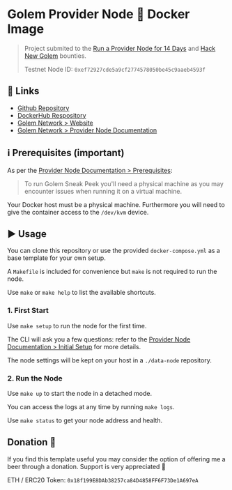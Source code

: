 #  Golem Provider Node :whale: Docker Image

> Project submited to the [Run a Provider Node for 14 Days](https://gitcoin.co/issue/golemfactory/yagna/880/100024489) and [Hack New Golem](https://gitcoin.co/issue/golemfactory/hackathons/6/100024411) bounties.
> 
> Testnet Node ID: `0xef72927cde5a9cf2774578050be45c9aaeb4593f`

## :link: Links

- [Github Repository](https://github.com/alexandre-abrioux/golem-node)
- [DockerHub Respository](https://hub.docker.com/r/aabrioux/golem-node)
- [Golem Network > Website](https://golem.network/)
- [Golem Network > Provider Node Documentation](https://handbook.golem.network/provider-tutorials/provider-tutorial)

## :information_source: Prerequisites (important)

As per the [Provider Node Documentation > Prerequisites](https://handbook.golem.network/provider-tutorials/provider-tutorial#prerequisites):

> To run Golem Sneak Peek you'll need a physical machine as you may encounter issues when running it on a virtual machine.

Your Docker host must be a physical machine. Furthermore you will need to give the container access to the `/dev/kvm` device.

## :arrow_forward: Usage

You can clone this repository or use the provided `docker-compose.yml` as a base template for your own setup.

A `Makefile` is included for convenience but `make` is not required to run the node.

Use `make` or `make help` to list the available shortcuts.

### 1. First Start

Use `make setup` to run the node for the first time.

The CLI will ask you a few questions: refer to the [Provider Node Documentation > Initial Setup](https://handbook.golem.network/provider-tutorials/provider-tutorial#initial-setup) for more details.

The node settings will be kept on your host in a `./data-node` repository.

### 2. Run the Node

Use `make up` to start the node in a detached mode.

You can access the logs at any time by running `make logs`.

Use `make status` to get your node address and health.

## Donation :beer:

If you find this template useful you may consider the option of offering me a beer through a donation. Support is very appreciated :slightly_smiling_face:

ETH / ERC20 Token: `0x18f199E8DAb38257ca84D4858FF6F73De1A697eA`
